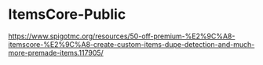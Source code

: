# ItemsCore-Public

https://www.spigotmc.org/resources/50-off-premium-%E2%9C%A8-itemscore-%E2%9C%A8-create-custom-items-dupe-detection-and-much-more-premade-items.117905/

